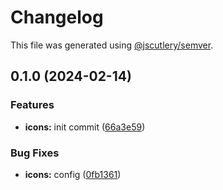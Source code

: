 # Changelog

This file was generated using [@jscutlery/semver](https://github.com/jscutlery/semver).

## 0.1.0 (2024-02-14)

### Features

- **icons:** init commit ([66a3e59](https://github.com/rhinobase/raftyui/commit/66a3e593105dd0e93efedefd8c1bbc98bd7ef96f))

### Bug Fixes

- **icons:** config ([0fb1361](https://github.com/rhinobase/raftyui/commit/0fb1361cd39fecf59566ae8ce3181e72fdc66c89))
